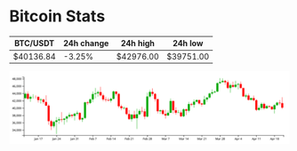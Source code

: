 # Bitcoin Stats

BTC/USDT|24h change|24h high|24h low|
|---|---|---|---|
|$40136.84|-3.25%|$42976.00|$39751.00|

<img src="./chart.svg">
